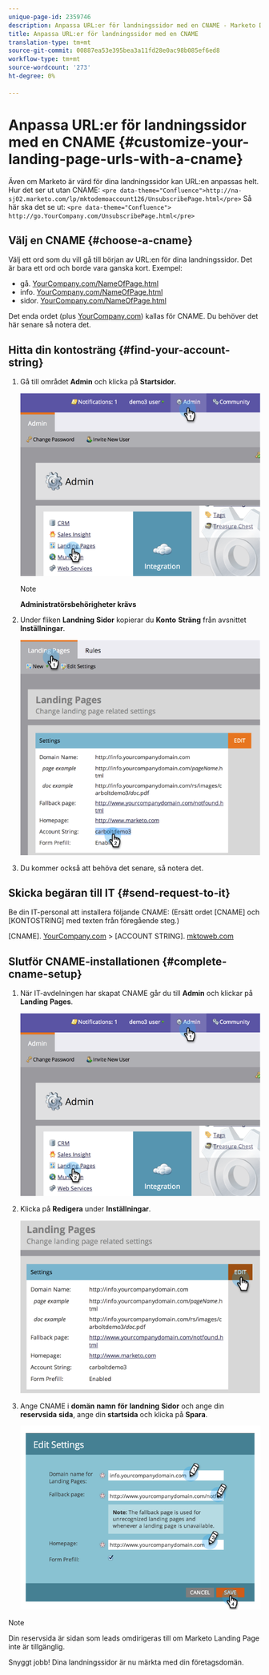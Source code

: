 ```yaml
---
unique-page-id: 2359746
description: Anpassa URL:er för landningssidor med en CNAME - Marketo Docs - produktdokumentation
title: Anpassa URL:er för landningssidor med en CNAME
translation-type: tm+mt
source-git-commit: 00887ea53e395bea3a11fd28e0ac98b085ef6ed8
workflow-type: tm+mt
source-wordcount: '273'
ht-degree: 0%

---
```



# Anpassa URL:er för landningssidor med en CNAME {#customize-your-landing-page-urls-with-a-cname}

Även om Marketo är värd för dina landningssidor kan URL:en anpassas helt. Hur det ser ut utan CNAME:
`<pre data-theme="Confluence">http://na-sj02.marketo.com/lp/mktodemoaccount126/UnsubscribePage.html</pre>` Så här ska det se ut:
`<pre data-theme="Confluence"> http://go.YourCompany.com/UnsubscribePage.html</pre>`

## Välj en CNAME {#choose-a-cname}

Välj ett ord som du vill gå till början av URL:en för dina landningssidor. Det är bara ett ord och borde vara ganska kort. Exempel:

* gå. [YourCompany.com/NameOfPage.html](http://YourCompany.com/NameOfPage.html)
* info. [YourCompany.com/NameOfPage.html](http://YourCompany.com/NameOfPage.html)
* sidor. [YourCompany.com/NameOfPage.html](http://YourCompany.com/NameOfPage.html)

Det enda ordet (plus [YourCompany.com](http://YourCompany.com)) kallas för CNAME. Du behöver det här senare så notera det.

## Hitta din kontosträng {#find-your-account-string}

1. Gå till området **Admin** och klicka på **Startsidor.**

   ![](assets/image2014-9-18-16-3a2-3a45.png)

   >[!NOTE]
   >
   >**Administratörsbehörigheter krävs**

1. Under fliken **Landning** **Sidor** kopierar du **Konto** **Sträng** från avsnittet **Inställningar**.

   ![](assets/image2014-9-18-16-3a44-3a12.png)

1. Du kommer också att behöva det senare, så notera det.

## Skicka begäran till IT {#send-request-to-it}

Be din IT-personal att installera följande CNAME: (Ersätt ordet [CNAME] och [KONTOSTRING] med texten från föregående steg.)

[CNAME]. [YourCompany.com](http://yourcompany.com/) >  [ACCOUNT STRING]. [mktoweb.com](http://mktoweb.com/)

## Slutför CNAME-installationen {#complete-cname-setup}

1. När IT-avdelningen har skapat CNAME går du till **Admin** och klickar på **Landing** **Pages**.

   ![](assets/image2014-9-18-17-3a15-3a11.png)

1. Klicka på **Redigera** under **Inställningar**.

   ![](assets/image2014-9-18-17-3a15-3a18.png)

1. Ange CNAME i **domän** **namn** **för** **landning** **Sidor** och ange din **reservsida** **sida**, ange din **startsida** och klicka på **Spara**.

   ![](assets/image2014-9-18-17-3a15-3a25.png)

>[!NOTE]
>
>Din reservsida är sidan som leads omdirigeras till om Marketo Landing Page inte är tillgänglig.

Snyggt jobb! Dina landningssidor är nu märkta med din företagsdomän.